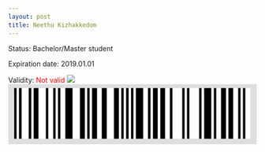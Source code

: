 ```yaml
---
layout: post
title: Neethu Kizhakkedom
---
```


Status: Bachelor/Master student

Expiration date: 2019.01.01

Validity: <font color="red"> Not valid</font> 
![](/members/img/Neethu_Kizhakkedom.png)
![](/members/img/bar.png)
